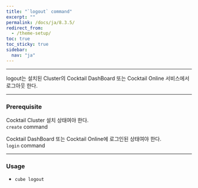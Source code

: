 ```yaml
---
title: "`logout` command"
excerpt: ""
permalink: /docs/ja/8.3.5/
redirect_from:
  - /theme-setup/
toc: true
toc_sticky: true
sidebar:
  nav: "ja"
---
```


---
logout는 설치된 Cluster의 Cocktail DashBoard 또는 Cocktail Online 서비스에서 로그아웃 한다.

---

### Prerequisite
Cocktail Cluster 설치 상태여야 한다.  
`create` command 

Cocktail DashBoard 또는 Cocktail Online에 로그인된 상태여야 한다.  
`login` command 

----
### Usage

* `cube logout`

